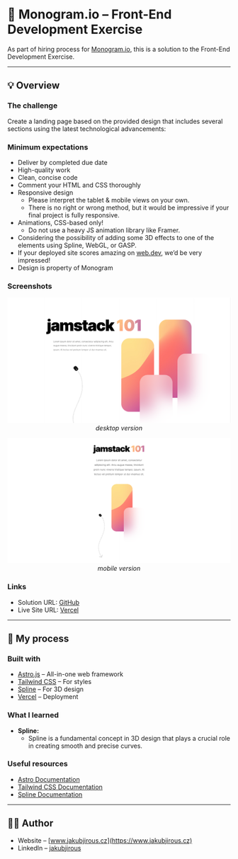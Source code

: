 # 🚀 Monogram.io – Front-End Development Exercise

As part of hiring process for [Monogram.io](https://monogram.io/), this is a solution to the Front-End Development Exercise.

---

## 💡 Overview

### The challenge

Create a landing page based on the provided design that includes several sections using the latest technological advancements:

### Minimum expectations

- Deliver by completed due date
- High-quality work
- Clean, concise code
- Comment your HTML and CSS thoroughly
- Responsive design
  - Please interpret the tablet & mobile views on your own. 
  - There is no right or wrong method, but it would be impressive if your final project is fully responsive.
- Animations, CSS-based only! 
  - Do not use a heavy JS animation library like Framer.
- Considering the possibility of adding some 3D effects to one of the elements using Spline, WebGL, or GASP.
- If your deployed site scores amazing on [web.dev](https://web.dev/measure/), we’d be very impressed! 
- Design is property of Monogram

### Screenshots

<p align="center"> 
  <img src="public/assets/screenshot-desktop.png" alt="desktop version">
  <em>desktop version</em>
</p>

<p align="center"> 
  <img src="public/assets/screenshot-mobile.png" alt="mobile version">
  <em>mobile version</em>
</p>

### Links

- Solution URL: [GitHub](https://github.com/jakubjirous/monogram-exercise)
- Live Site URL: [Vercel](https://monogram-exercise-jakubjirous.vercel.app/)

---

## 🎯 My process

### Built with

- [Astro.js](https://astro.build/) – All-in-one web framework
- [Tailwind CSS](https://tailwindcss.com/) – For styles
- [Spline](https://spline.design/) – For 3D design
- [Vercel](https://vercel.com/) – Deployment

### What I learned

- **Spline:**
    - Spline is a fundamental concept in 3D design that plays a crucial role in creating smooth and precise curves.

### Useful resources

- [Astro Documentation](https://docs.astro.build/)
- [Tailwind CSS Documentation](https://tailwindcss.com/docs/installation)
- [Spline Documentation](https://docs.spline.design/)

---

## 👨‍💻 Author

- Website – [www.jakubjirous.cz](https://www.jakubjirous.cz)
- LinkedIn – [jakubjirous](https://www.linkedin.com/in/jakubjirous/)
